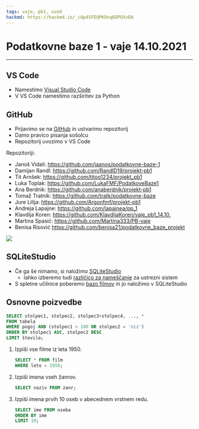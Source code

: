 ```yaml
---
tags: vaje, pb1, uvod
hackmd: https://hackmd.io/_c8p4SFEQPKOvq6DPOXvDA
---
```

# Podatkovne baze 1 - vaje 14.10.2021

---

## VS Code

* Namestimo [Visual Studio Code](https://code.visualstudio.com/)
* V VS Code namestimo razširitev za Python

## GitHub

* Prijavimo se na [GitHub](https://github.com) in ustvarimo repozitorij
* Damo pravico pisanja sošolcu
* Repozitorij uvozimo v VS Code

Repozitoriji:
* Janoš Vidali: <https://github.com/jaanos/podatkovne-baze-1>
* Damijan Randl: <https://github.com/RandlD19/projekt-pb1>
* Tit Arnšek: <https://github.com/titoo1234/projekt_pb1>
* Luka Toplak: <https://github.com/LukaFMF/PodatkoveBaze1>
* Ana Berdnik: <https://github.com/anaberdnik/projekt-pb1>
* Tomaž Tratnik: <https://github.com/tratk/podatkovne-baze>
* Jure Lilija: <https://github.com/Argonfmf/projekt-pb1>
* Andreja Lapajne: <https://github.com/lapajnea/pp_1>
* Klavdija Koren: <https://github.com/KlavdijaKoren/vaje_pb1_14.10.>
* Martina Spasić: <https://github.com/Martina333/PB-vaje>
* Benisa Risović <https://github.com/benisa21/podatkovne_baze_projekt>

![](https://jaanos.github.io/podatkovne-baze-1/zapiski/2021-22/2021-10-14/commits.png)

## SQLiteStudio

* Če ga še nimamo, si naložimo [SQLiteStudio](https://sqlitestudio.pl/)
    - lahko izberemo tudi [različico za nameščanje](https://github.com/pawelsalawa/sqlitestudio/releases) za ustrezni sistem
* S spletne učilnice poberemo [bazo filmov](https://ucilnica.fmf.uni-lj.si/mod/resource/view.php?id=33636) in jo naložimo v SQLiteStudio

## Osnovne poizvedbe

```sql
SELECT stolpec1, stolpec2, stolpec3+stolpec4, ..., *
FROM tabela
WHERE pogoj AND (stolpec1 > 100 OR stolpec2 = 'niz')
ORDER BY stolpec1 ASC, stolpec2 DESC
LIMIT število;
```

1. Izpiši vse filme iz leta 1950.

   ```sql
   SELECT * FROM film
   WHERE leto = 1950;
   ```

2. Izpiši imena vseh žanrov.

   ```sql
   SELECT naziv FROM zanr;
   ```

3. Izpiši imena prvih 10 oseb v abecednem vrstnem redu.

   ```sql
   SELECT ime FROM oseba
   ORDER BY ime
   LIMIT 10;
   ```

